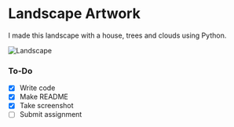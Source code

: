 # Landscape Artwork
I made this landscape with a house, trees and clouds using Python. 

![Landscape](/LandscapeSreenshot.PNG)

### To-Do
- [x] Write code
- [x] Make README
- [x] Take screenshot
- [ ] Submit assignment